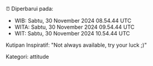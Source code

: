 ⏰ Diperbarui pada:
- WIB: Sabtu, 30 November 2024 08.54.44 UTC
- WITA: Sabtu, 30 November 2024 09.54.44 UTC
- WIT: Sabtu, 30 November 2024 10.54.44 UTC

Kutipan Inspiratif:
"Not always available, try your luck ;)"


Kategori: attitude

